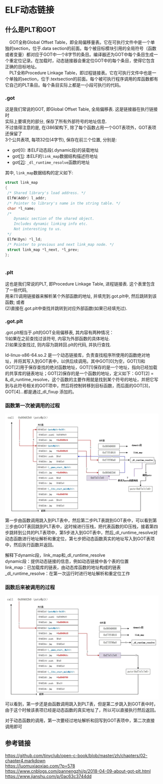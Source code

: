 # ELF动态链接

   
## 什么是PLT和GOT    
 GOT全称Global Offset Table，即全局偏移量表。它在可执行文件中是一个单独的section，位于.data section的前面。每个被目标模块引用的全局符号（函数或者变量）都对应于GOT中一个8字节的条目。编译器还为GOT中每个条目生成一个重定位记录。在加载时，动态链接器会重定位GOT中的每个条目，使得它包含正确的目标地址。    
 PLT全称Procedure Linkage Table，即过程链接表。它在可执行文件中也是一个单独的section，位于.textsection的前面。每个被可执行程序调用的库函数都有它自己的PLT条目。每个条目实际上都是一小段可执行的代码。    
### .got    
这是我们常说的GOT, 即Global Offset Table, 全局偏移表. 这是链接器在执行链接时    
实际上要填充的部分, 保存了所有外部符号的地址信息.    
不过值得注意的是, 在i386架构下, 除了每个函数占用一个GOT表项外，GOT表项还保留了    
3个公共表项, 每项32位(4字节), 保存在前三个位置, 分别是:    
    
*   got[0]: 本ELF动态段(.dynamic段)的装载地址    
*   got[[1]](http://www.cs.stevens.edu/~jschauma/810/elf.html): 本ELF的`link_map`数据结构描述符地址    
*   got[[2]](http://www.cs.dartmouth.edu/~sergey/cs108/dyn-linking-with-gdb.txt): `_dl_runtime_resolve`函数的地址    
    
其中, `link_map`数据结构的定义如下:    
    
```c    
struct link_map    
{    
 /* Shared library's load address. */    
 ElfW(Addr) l_addr;                     
 /* Pointer to library's name in the string table. */                                     
 char *l_name;        
 /*     
    Dynamic section of the shared object.    
    Includes dynamic linking info etc.    
    Not interesting to us.      
 */                       
 ElfW(Dyn) *l_ld;       
 /* Pointer to previous and next link_map node. */                     
 struct link_map *l_next, *l_prev;       
};    
    
```    
    
### .plt    
    
这也是我们常说的PLT, 即Procedure Linkage Table, 进程链接表. 这个表里包含了一些代码,    
用来(1)调用链接器来解析某个外部函数的地址, 并填充到.got.plt中, 然后跳转到该函数; 或者    
(2)直接在.got.plt中查找并跳转到对应外部函数(如果已经填充过).    
    
### .got.plt    
    
.got.plt相当于.plt的GOT全局偏移表, 其内容有两种情况：    
1)如果在之前查找过该符号,  内容为外部函数的具体地址.    
2)如果没查找过, 则内容为跳转回.plt的代码, 并执行查找.    
    
ld-linux-x86-64.so.2 是一个动态链接库，负责查找程序所使用的函数绝对地址，并将其写入到GOT表中，以供后续调用。其中GOT[0]为空，GOT[1]和GOT[2]用于保存查找的绝对函数地址，GOT[1]保存的是一个地址，指向已经加载的共享库的链表地址；GOT[2]保存的是一个函数的地址，定义如下：GOT[2] = &_dl_runtime_resolve，这个函数的主要作用就是找到某个符号的地址，并把它写到与此符号相关的GOT项中，然后将控制转移到目标函数，而后面的GOT[3]，GOT[4]…都是通过_dl_fixup 添加的。    
    
### 函数第一次被调用的过程    
![](/images/ELF-link/5970003-bcf9343191848103.webp)    
第一步由函数调用跳入到PLT表中，然后第二步PLT表跳到GOT表中，可以看到第三步由GOT表回跳到PLT表中，这时候进行压栈，把代表函数的ID压栈，接着第四步跳转到公共的PLT表项中，第5步进入到GOT表中，然后_dl_runtime_resolve对动态函数进行地址解析和重定位，第七步把动态函数真实的地址写入到GOT表项中，然后执行函数并返回。    
    
解释下dynamic段，link_map和_dl_runtime_resolve    
dynamic段：提供动态链接的信息，例如动态链接中各个表的位置    
link_map：已加载库的链表，由动态库函数的地址构成的链表    
_dl_runtime_resolve：在第一次运行时进行地址解析和重定位工作    
    
### 函数后来被调用的过程    
![](/images/ELF-link/5970003-9baedd55881a39dd.webp)    
可以看到，第一步还是由函数调用跳入到PLT表，但是第二步跳入到GOT表中时，由于这个时候该表项已经是动态函数的真实地址了，所以可以直接执行然后返回。    
    
对于动态函数的调用，第一次要经过地址解析和回写到GOT表项中，第二次直接调用即可    
## 参考链接    
https://github.com/tinyclub/open-c-book/blob/master/zh/chapters/02-chapter4.markdown    
https://luomuxiaoxiao.com/?p=578      
https://www.cnblogs.com/pannengzhi/p/2018-04-09-about-got-plt.html    
https://www.jianshu.com/p/0ac63c3744dd 
